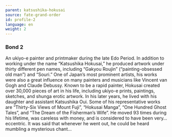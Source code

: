 ```yaml
---
parent: katsushika-hokusai
source: fate-grand-order
id: profile-2
language: en
weight: 2
---
```


### Bond 2

An ukiyo-e painter and printmaker during the late Edo Period.
In addition to working under the name “Katsushika Hokusai,” he produced artwork under thirty different pen names, including “Gakyou Roujin” (“painting-obsessed old man”) and “Souri.”
One of Japan’s most prominent artists, his works were also a great influence on many painters and musicians like Vincent van Gogh and Claude Debussy.
Known to be a rapid painter, Hokusai created over 30,000 pieces of art in his life, including ukiyo-e prints, paintings, sketches, and shunga erotic artwork.
In his later years, he lived with his daughter and assistant Katsushika Oui.
Some of his representative works are “Thirty-Six Views of Mount Fuji”, “Hokusai Manga”, “One Hundred Ghost Tales”, and “The Dream of the Fisherman’s Wife”.
He moved 93 times during his lifetime, was careless with money, and is considered to have been very…eccentric.
It was said that whenever he went out, he could be heard mumbling a mysterious chant…
